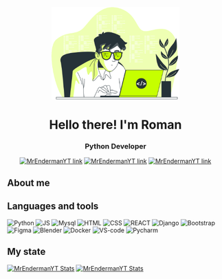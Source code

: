 <div align="center">
<img weight="300" height="215" src="table.svg">
<h1>Hello there! I'm Roman</h1>
<h3>Python Developer</h3>

[![MrEndermanYT link](https://img.shields.io/badge/TELEGRAM-blue?style=for-the-badge&logo=telegram&logoColor=white)](https://github.com/MrEnderman-YT)
[![MrEndermanYT link](https://img.shields.io/badge/DISCORD-blue?style=for-the-badge&logo=discord&logoColor=white)](https://github.com/MrEnderman-YT)
[![MrEndermanYT link](https://img.shields.io/badge/LINKEDIN-blue?style=for-the-badge&logo=linkedin&logoColor=white)](https://github.com/MrEnderman-YT)
</div>
<div align="left">
<h2>About me</h2>
<h2>Languages and tools</h2>
  
<img src="https://cdn.jsdelivr.net/gh/devicons/devicon@latest/icons/python/python-original.svg" weight="50" height="50" title="Python"/>

<img src="https://cdn.jsdelivr.net/gh/devicons/devicon@latest/icons/javascript/javascript-original.svg" weight="50" height="50" title="JS"/>

<img src="https://cdn.jsdelivr.net/gh/devicons/devicon@latest/icons/sqldeveloper/sqldeveloper-original.svg" weight="50" height="50" title="Mysql"/>

<img src="https://cdn.jsdelivr.net/gh/devicons/devicon@latest/icons/html5/html5-original.svg" weight="50" height="50" title="HTML"/>

<img src="https://cdn.jsdelivr.net/gh/devicons/devicon@latest/icons/css3/css3-original.svg" weight="50" height="50" title="CSS"/>

<img src="https://cdn.jsdelivr.net/gh/devicons/devicon@latest/icons/react/react-original.svg" weight="50" height="50" title="REACT"/>
 
<img src="https://cdn.jsdelivr.net/gh/devicons/devicon@latest/icons/django/django-plain.svg" weight="50" height="50" title="Django"/>

<img src="https://cdn.jsdelivr.net/gh/devicons/devicon@latest/icons/bootstrap/bootstrap-original.svg" weight="50" height="50" title="Bootstrap"/>

<img src="https://cdn.jsdelivr.net/gh/devicons/devicon@latest/icons/figma/figma-original.svg" weight="50" height="50" title="Figma"/>

<img src="https://cdn.jsdelivr.net/gh/devicons/devicon@latest/icons/blender/blender-original.svg" weight="50" height="50" title="Blender"/>

<img src="https://cdn.jsdelivr.net/gh/devicons/devicon@latest/icons/docker/docker-original.svg" weight="50" height="50" title="Docker"/>

<img src="https://cdn.jsdelivr.net/gh/devicons/devicon@latest/icons/vscode/vscode-original.svg" weight="50" height="50" title="VS-code"/>

<img src="https://cdn.jsdelivr.net/gh/devicons/devicon@latest/icons/pycharm/pycharm-original.svg" weight="50" height="50" title="Pycharm"/>
          
<h2>My state</h2>
  
[![MrEndermanYT Stats](https://github-readme-stats.vercel.app/api?username=MrEnderman-YT&show_icons=true&theme=merko&locale=en)](https://github.com/anuraghazra/github-readme-stats) [![MrEndermanYT Stats](https://github-readme-stats.vercel.app/api/top-langs/?username=MrEnderman-YT&theme=blue-green)](https://github.com/anuraghazra/github-readme-stats)

</div>

